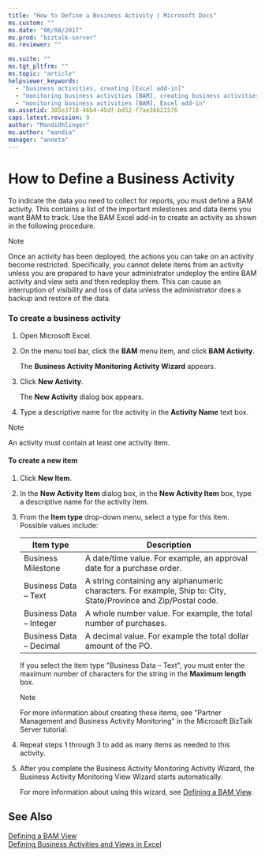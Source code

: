 ```yaml
---
title: "How to Define a Business Activity | Microsoft Docs"
ms.custom: ""
ms.date: "06/08/2017"
ms.prod: "biztalk-server"
ms.reviewer: ""

ms.suite: ""
ms.tgt_pltfrm: ""
ms.topic: "article"
helpviewer_keywords: 
  - "business activities, creating [Excel add-in]"
  - "monitoring business activities [BAM], creating business activities [Excel add-in]"
  - "monitoring business activities [BAM], Excel add-in"
ms.assetid: 305e3718-46b4-45df-bd52-f7ae36621576
caps.latest.revision: 9
author: "MandiOhlinger"
ms.author: "mandia"
manager: "anneta"
---
```

# How to Define a Business Activity
To indicate the data you need to collect for reports, you must define a BAM activity. This contains a list of the important milestones and data items you want BAM to track. Use the BAM Excel add-in to create an activity as shown in the following procedure.  
  
> [!NOTE]
>  Once an activity has been deployed, the actions you can take on an activity become restricted. Specifically, you cannot delete items from an activity unless you are prepared to have your administrator undeploy the entire BAM activity and view sets and then redeploy them. This can cause an interruption of visibility and loss of data unless the administrator does a backup and restore of the data.  
  
### To create a business activity  
  
1.  Open Microsoft Excel.  
  
2.  On the menu tool bar, click the **BAM** menu item, and click **BAM Activity**.  
  
     The **Business Activity Monitoring Activity Wizard** appears.  
  
3.  Click **New Activity**.  
  
     The **New Activity** dialog box appears.  
  
4.  Type a descriptive name for the activity in the **Activity Name** text box.  
  
> [!NOTE]
>  An activity must contain at least one activity item.  
  
#### To create a new item  
  
1. Click **New Item**.  
  
2. In the **New Activity Item** dialog box, in the **New Activity Item** box, type a descriptive name for the activity item.  
  
3. From the **Item type** drop-down menu, select a type for this item. Possible values include:  
  
   |Item type|Description|  
   |---------------|-----------------|  
   |Business Milestone|A date/time value. For example, an approval date for a purchase order.|  
   |Business Data – Text|A string containing any alphanumeric characters. For example, Ship to: City, State/Province and Zip/Postal code.|  
   |Business Data – Integer|A whole number value. For example, the total number of purchases.|  
   |Business Data – Decimal|A decimal value. For example the total dollar amount of the PO.|  
  
    If you select the item type "Business Data – Text", you must enter the maximum number of characters for the string in the **Maximum length** box.  
  
   > [!NOTE]
   >  For more information about creating these items, see "Partner Management and Business Activity Monitoring" in the Microsoft BizTalk Server tutorial.  
  
4. Repeat steps 1 through 3 to add as many items as needed to this activity.  
  
5. After you complete the Business Activity Monitoring Activity Wizard, the Business Activity Monitoring View Wizard starts automatically.  
  
   For more information about using this wizard, see [Defining a BAM View](../core/defining-a-bam-view.md).  
  
## See Also  
 [Defining a BAM View](../core/defining-a-bam-view.md)   
 [Defining Business Activities and Views in Excel](../core/defining-business-activities-and-views-in-excel.md)
